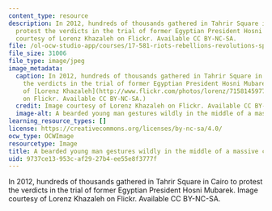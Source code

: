 ```yaml
---
content_type: resource
description: In 2012, hundreds of thousands gathered in Tahrir Square in Cairo to
  protest the verdicts in the trial of former Egyptian President Hosni Mubarek. Image
  courtesy of Lorenz Khazaleh on Flickr. Available CC BY-NC-SA.
file: /ol-ocw-studio-app/courses/17-581-riots-rebellions-revolutions-spring-2013/9737ce13953caf2927b4ee55e8f3777f_17-581s13.jpg
file_size: 31006
file_type: image/jpeg
image_metadata:
  caption: In 2012, hundreds of thousands gathered in Tahrir Square in Cairo to protest
    the verdicts in the trial of former Egyptian President Hosni Mubarek. (Image courtesy
    of [Lorenz Khazaleh](http://www.flickr.com/photos/lorenz/7158145977/in/photolist-bUxnpX-cbUAEq-aPsxiV-aPswXi-aPswHZ-aPswh2-aPswwc-aPsxVe-aPsxwc-aPsx9g-acSPDj-aPsxJD-dAdFvT-ayWh7n-ayWbK4-ayVXvX-ayYGWE-ayW5an-ayYN4m-ayWmr2-ayZ6ed-ayYBn5-ayWeTz-ayW7LP-ayWqLv-ayWdM6-ayWmjc-ayWi4F-ayWvAx-ayYYfm-ayWuq2-ayWdeB-ayW6Q6-ayWeAt-ayYZm7-ayWpFn-ayVYJ4-ayWvJ8-ayYUx1-ayWfWa-ayWkN6-ayZ7AG-ayYWxh-ayYKBJ-ayW884-ayYNW9-ayYHaj-ayWjxV-ayZ1P7-ayYT4d-ayYGeY/)
    on Flickr. Available CC BY-NC-SA.)
  credit: Image courtesy of Lorenz Khazaleh on Flickr. Available CC BY-NC-SA.
  image-alt: A bearded young man gestures wildly in the middle of a massive crowd.
learning_resource_types: []
license: https://creativecommons.org/licenses/by-nc-sa/4.0/
ocw_type: OCWImage
resourcetype: Image
title: A bearded young man gestures wildly in the middle of a massive crowd
uid: 9737ce13-953c-af29-27b4-ee55e8f3777f
---
```

In 2012, hundreds of thousands gathered in Tahrir Square in Cairo to protest the verdicts in the trial of former Egyptian President Hosni Mubarek. Image courtesy of Lorenz Khazaleh on Flickr. Available CC BY-NC-SA.